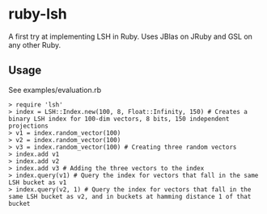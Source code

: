 ruby-lsh
========

A first try at implementing LSH in Ruby. Uses JBlas on JRuby and GSL on any other Ruby.

Usage
-----

See examples/evaluation.rb

    > require 'lsh'
    > index = LSH::Index.new(100, 8, Float::Infinity, 150) # Creates a binary LSH index for 100-dim vectors, 8 bits, 150 independent projections
    > v1 = index.random_vector(100)
    > v2 = index.random_vector(100)
    > v3 = index.random_vector(100) # Creating three random vectors
    > index.add v1
    > index.add v2
    > index.add v3 # Adding the three vectors to the index
    > index.query(v1) # Query the index for vectors that fall in the same LSH bucket as v1
    > index.query(v2, 1) # Query the index for vectors that fall in the same LSH bucket as v2, and in buckets at hamming distance 1 of that bucket
